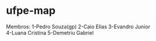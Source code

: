 # ufpe-map

Membros:
1-Pedro Souza(gp)
2-Caio Elias
3-Evandro Junior  
4-Luana Cristina
5-Demetriu Gabriel
